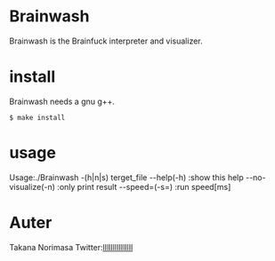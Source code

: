 # Brainwash
Brainwash is the Brainfuck interpreter and visualizer.

# install
Brainwash needs a gnu g++.

```terminal
$ make install
```

# usage
Usage:./Brainwash -(h|n|s) terget_file
	--help(-h) :show this help
	--no-visualize(-n) :only print result
	--speed=(-s=) :run speed[ms]

# Auter
Takana Norimasa
Twitter:[lIlIIllIIIlIlIl](https://twitter.com/lIlIIllIIIlIlIl)

